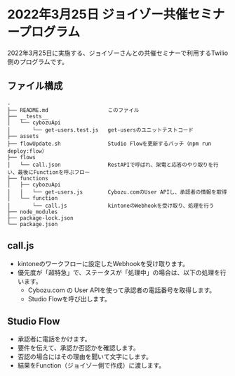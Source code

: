 # 2022年3月25日 ジョイゾー共催セミナープログラム

2022年3月25日に実施する、ジョイゾーさんとの共催セミナーで利用するTwilio側のプログラムです。

## ファイル構成

```:
.
├── README.md                   このファイル
├── __tests__
│   └── cybozuApi
│       └── get-users.test.js   get-usersのユニットテストコード
├── assets
├── flowUpdate.sh               Studio Flowを更新するバッチ（npm run deploy:flow）
├── flows
│   └── call.json               RestAPIで呼ばれ、架電と応答のやり取りを行い、最後にFunctionを呼ぶフロー
├── functions
│   ├── cybozuApi
│   │   └── get-users.js        Cybozu.comのUser APIし、承認者の情報を取得
│   └── function
│       └── call.js             kintoneのWebhookを受け取り、処理を行う
├── node_modules
├── package-lock.json
└── package.json
```

## call.js

- kintoneのワークフローに設定したWebhookを受け取ります。
- 優先度が「超特急」で、ステータスが「処理中」の場合は、以下の処理を行います。
  - Cybozu.com の User APIを使って承認者の電話番号を取得します。
  - Studio Flowを呼び出します。

## Studio Flow

- 承認者に電話をかけます。
- 要件を伝えて、承認か否認かを確認します。
- 否認の場合にはその理由を聞いて文字にします。
- 結果をFunction（ジョイゾー側で作成）に渡します。
